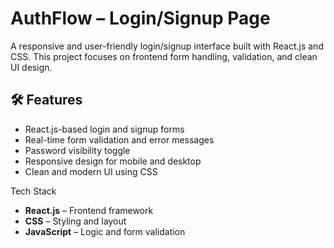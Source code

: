 # AuthFlow – Login/Signup Page

A responsive and user-friendly login/signup interface built with React.js and CSS. This project focuses on frontend form handling, validation, and clean UI design.

## 🛠️ Features

- React.js-based login and signup forms
- Real-time form validation and error messages
- Password visibility toggle
- Responsive design for mobile and desktop
- Clean and modern UI using CSS

Tech Stack

- **React.js** – Frontend framework
- **CSS** – Styling and layout
- **JavaScript** – Logic and form validation
